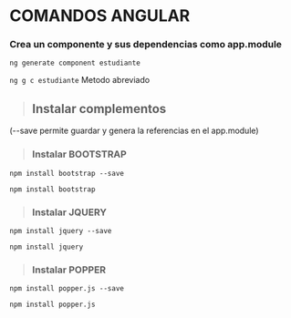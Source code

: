 
#  COMANDOS ANGULAR
### Crea un componente y sus dependencias como app.module

`ng generate component estudiante`

`ng g c estudiante` Metodo abreviado
> ## Instalar complementos 
(--save permite guardar y genera la referencias en el app.module)
> ### Instalar BOOTSTRAP
`npm install bootstrap --save`

`npm install bootstrap`
> ### Instalar JQUERY
`npm install jquery --save`

`npm install jquery`
> ### Instalar POPPER
`npm install popper.js --save`

`npm install popper.js`



